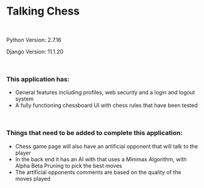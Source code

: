 
<h1>Talking Chess</h1>
<br>
<p>Python Version: 2.7.16</p>
<p>Django Version: 11.1.20</p>
<br>
<h3>This application has:</h3>
<ul>
	<li>General features including profiles, web security and a login and logout system</li>
	<li>A fully functioning chessboard UI with chess rules that have been tested</li>	
</ul>
<br>
<h3>Things that need to be added to complete this application:</h3>
<ul>
	<li>Chess game page will also have an artificial opponent that will talk to the player</li>
	<li>In the back end it has an AI with that uses a Minimax Algorithm, with Alpha Beta Pruning to pick the best moves</li>
	<li>The artificial opponents comments are based on the quality of the moves played</li>
</ul>